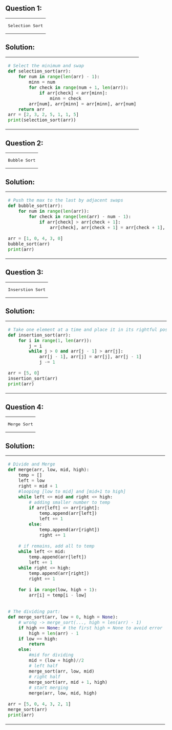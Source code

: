 ## Question 1:
<table align="center">
  <td><pre>Selection Sort</pre></td>
</table>

## Solution:
<table align="center">
<td>

```py
# Select the minimum and swap
def selection_sort(arr):
    for num in range(len(arr) - 1):
        minn = num
        for check in range(num + 1, len(arr)):
            if arr[check] < arr[minn]:
                minn = check
        arr[num], arr[minn] = arr[minn], arr[num]
    return arr
arr = [2, 3, 2, 5, 1, 1, 5]
print(selection_sort(arr))
```
</td>

</table>


## Question 2:
<table align="center">
  <td><pre>Bubble Sort</pre></td>
</table>

## Solution:
<table align="center">
<td>

```py
# Push the max to the last by adjacent swaps
def bubble_sort(arr):
    for num in range(len(arr)):
        for check in range(len(arr) - num - 1):
            if arr[check] > arr[check + 1]:
                arr[check], arr[check + 1] = arr[check + 1], arr[check]
                
arr = [1, 0, 4, 3, 0]
bubble_sort(arr)
print(arr)
```
</td>

</table>


## Question 3:
<table align="center">
  <td><pre>Inserstion Sort</pre></td>
</table>

## Solution:
<table align="center">
<td>

```py
# Take one element at a time and place it in its rightful position      
def insertion_sort(arr):
    for i in range(1, len(arr)):
        j = i
        while j > 0 and arr[j - 1] > arr[j]:
            arr[j - 1], arr[j] = arr[j], arr[j - 1]
            j -= 1
   
arr = [5, 0]
insertion_sort(arr)
print(arr)
```
</td>

</table>


## Question 4:
<table align="center">
  <td><pre>Merge Sort</pre></td>
</table>

## Solution:
<table align="center">
<td>

```py
# Divide and Merge   
def merge(arr, low, mid, high):
    temp = []
    left = low
    right = mid + 1
    #looping [low to mid] and [mid+1 to high]
    while left <= mid and right <= high:
        # adding smaller number to temp
        if arr[left] <= arr[right]:
            temp.append(arr[left])
            left += 1
        else:
            temp.append(arr[right])
            right += 1
    
    # if remains, add all to temp
    while left <= mid:
        temp.append(arr[left])
        left += 1
    while right <= high:
        temp.append(arr[right])
        right += 1
    
    for i in range(low, high + 1):
        arr[i] = temp[i - low]
    
    
# The dividing part:
def merge_sort(arr, low = 0, high = None):
    # wrong -> merge_sort(..., high = len(arr) - 1)
    if high == None: # the first high = None to avoid error
        high = len(arr) - 1
    if low == high:
        return
    else:
        #mid for dividing
        mid = (low + high)//2
        # left half
        merge_sort(arr, low, mid)
        # right half
        merge_sort(arr, mid + 1, high)
        # start merging
        merge(arr, low, mid, high)
   
arr = [5, 0, 4, 3, 2, 1]
merge_sort(arr)
print(arr)
```
</td>

</table>
